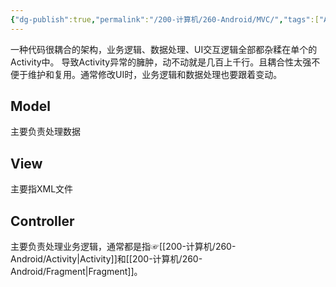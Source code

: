 ```yaml
---
{"dg-publish":true,"permalink":"/200-计算机/260-Android/MVC/","tags":["Android/架构"],"noteIcon":""}
---
```


一种代码很耦合的架构，业务逻辑、数据处理、UI交互逻辑全部都杂糅在单个的Activity中。
导致Activity异常的臃肿，动不动就是几百上千行。且耦合性太强不便于维护和复用。通常修改UI时，业务逻辑和数据处理也要跟着变动。
## Model
主要负责处理数据

## View
主要指XML文件

## Controller
主要负责处理业务逻辑，通常都是指☞[[200-计算机/260-Android/Activity\|Activity]]和[[200-计算机/260-Android/Fragment\|Fragment]]。